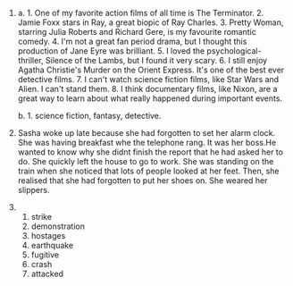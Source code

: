 1.
    a.
        1. One of my favorite action films of all time is The Terminator.
        2. Jamie Foxx stars in Ray, a great biopic of Ray Charles.
        3. Pretty Woman, starring Julia Roberts and Richard Gere, is my favourite romantic comedy.
        4. I'm not a great fan period drama, but I thought this production of Jane Eyre was brilliant.
        5. I loved the psychological-thriller, Silence of the Lambs, but I found it very scary.
        6. I still enjoy Agatha Christie's Murder on the Orient Express. It's one of the best ever detective films.
        7. I can't watch science fiction films, like Star Wars and Alien. I can't stand them.
        8. I think documentary films, like Nixon, are a great way to learn about what really happened during important events.

    b.
        1. science fiction, fantasy, detective.

3.
    Sasha woke up late because she had forgotten to set her alarm clock. She was having breakfast whe the telephone rang. It was her boss.He wanted to know why she didnt finish the report that he had asked her to do. She quickly left the house to go to work. She was standing on the train when she noticed that lots of people looked at her feet. Then, she realised that she had forgotten to put her shoes on. She weared her slippers.

4. 
    1. strike
    2. demonstration
    3. hostages
    4. earthquake
    5. fugitive
    6. crash
    7. attacked